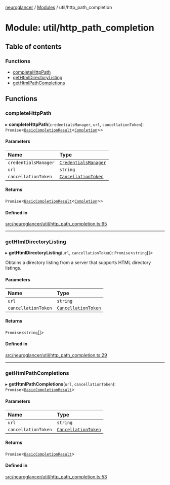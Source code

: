 [neuroglancer](../README.md) / [Modules](../modules.md) / util/http\_path\_completion

# Module: util/http\_path\_completion

## Table of contents

### Functions

- [completeHttpPath](util_http_path_completion.md#completehttppath)
- [getHtmlDirectoryListing](util_http_path_completion.md#gethtmldirectorylisting)
- [getHtmlPathCompletions](util_http_path_completion.md#gethtmlpathcompletions)

## Functions

### completeHttpPath

▸ **completeHttpPath**(`credentialsManager`, `url`, `cancellationToken`): `Promise`<[`BasicCompletionResult`](../interfaces/util_completion.BasicCompletionResult.md)<[`Completion`](../interfaces/util_completion.Completion.md)\>\>

#### Parameters

| Name | Type |
| :------ | :------ |
| `credentialsManager` | [`CredentialsManager`](../interfaces/credentials_provider.CredentialsManager.md) |
| `url` | `string` |
| `cancellationToken` | [`CancellationToken`](../interfaces/util_cancellation.CancellationToken.md) |

#### Returns

`Promise`<[`BasicCompletionResult`](../interfaces/util_completion.BasicCompletionResult.md)<[`Completion`](../interfaces/util_completion.Completion.md)\>\>

#### Defined in

[src/neuroglancer/util/http_path_completion.ts:95](https://github.com/ActiveBrainAtlas2/neuroglancer/blob/1beb5d34/src/neuroglancer/util/http_path_completion.ts#L95)

___

### getHtmlDirectoryListing

▸ **getHtmlDirectoryListing**(`url`, `cancellationToken`): `Promise`<`string`[]\>

Obtains a directory listing from a server that supports HTML directory listings.

#### Parameters

| Name | Type |
| :------ | :------ |
| `url` | `string` |
| `cancellationToken` | [`CancellationToken`](../interfaces/util_cancellation.CancellationToken.md) |

#### Returns

`Promise`<`string`[]\>

#### Defined in

[src/neuroglancer/util/http_path_completion.ts:29](https://github.com/ActiveBrainAtlas2/neuroglancer/blob/1beb5d34/src/neuroglancer/util/http_path_completion.ts#L29)

___

### getHtmlPathCompletions

▸ **getHtmlPathCompletions**(`url`, `cancellationToken`): `Promise`<[`BasicCompletionResult`](../interfaces/util_completion.BasicCompletionResult.md)\>

#### Parameters

| Name | Type |
| :------ | :------ |
| `url` | `string` |
| `cancellationToken` | [`CancellationToken`](../interfaces/util_cancellation.CancellationToken.md) |

#### Returns

`Promise`<[`BasicCompletionResult`](../interfaces/util_completion.BasicCompletionResult.md)\>

#### Defined in

[src/neuroglancer/util/http_path_completion.ts:53](https://github.com/ActiveBrainAtlas2/neuroglancer/blob/1beb5d34/src/neuroglancer/util/http_path_completion.ts#L53)
